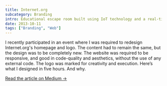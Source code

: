 ```yaml
---
title: Internet.org
subcategory: Branding
intro: Educational escape room built using IoT technology and a real-time database with IBM for a module project in April 2018.
date: 2013-10-11
tags: ["Branding", "Web"]
---
```


I recently participated in an event where I was required to redesign Internet.org's homepage and logo. The content had to remain the same, but the design was to be completely new. The website was required to be responsive, and good in code-quality and aesthetics, without the use of any external code. The logo was marked for creativity and execution. Here’s what I designed in five hours. And why.

[Read the article on Medium &rarr;](https://medium.com/@anandchowdhary/internet-org-redesign-42faa1cf0af)

<div class="two-images">
	<div><img alt="" src="/internet.org/1.jpg"></div>
	<div><img alt="" src="/internet.org/2.jpg"></div>
</div>